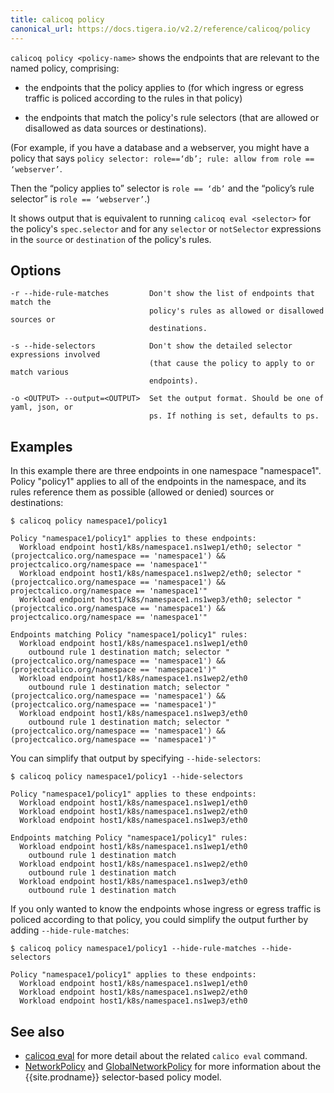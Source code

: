 ```yaml
---
title: calicoq policy
canonical_url: https://docs.tigera.io/v2.2/reference/calicoq/policy
---
```


`calicoq policy <policy-name>` shows the endpoints that are relevant to the
named policy, comprising:

- the endpoints that the policy applies to (for which ingress or egress traffic
  is policed according to the rules in that policy)

- the endpoints that match the policy's rule selectors (that are allowed or
  disallowed as data sources or destinations).

(For example, if you have a database and a webserver, you might have a policy
that says `policy selector: role==‘db’; rule: allow from role == ‘webserver’`.

Then the “policy applies to” selector is `role == ‘db’` and the “policy’s rule
selector” is `role == ‘webserver’`.)

It shows output that is equivalent to running `calicoq eval <selector>` for the
policy's `spec.selector` and for any `selector` or `notSelector` expressions in
the `source` or `destination` of the policy's rules.

## Options

```
-r --hide-rule-matches         Don't show the list of endpoints that match the
                               policy's rules as allowed or disallowed sources or
                               destinations.

-s --hide-selectors            Don't show the detailed selector expressions involved
                               (that cause the policy to apply to or match various
                               endpoints).

-o <OUTPUT> --output=<OUTPUT>  Set the output format. Should be one of yaml, json, or
                               ps. If nothing is set, defaults to ps.
```

## Examples

In this example there are three endpoints in one namespace "namespace1".  Policy "policy1"
applies to all of the endpoints in the namespace, and its rules reference
them as possible (allowed or denied) sources or destinations:
```
$ calicoq policy namespace1/policy1

Policy "namespace1/policy1" applies to these endpoints:
  Workload endpoint host1/k8s/namespace1.ns1wep1/eth0; selector "(projectcalico.org/namespace == 'namespace1') && projectcalico.org/namespace == 'namespace1'"
  Workload endpoint host1/k8s/namespace1.ns1wep2/eth0; selector "(projectcalico.org/namespace == 'namespace1') && projectcalico.org/namespace == 'namespace1'"
  Workload endpoint host1/k8s/namespace1.ns1wep3/eth0; selector "(projectcalico.org/namespace == 'namespace1') && projectcalico.org/namespace == 'namespace1'"

Endpoints matching Policy "namespace1/policy1" rules:
  Workload endpoint host1/k8s/namespace1.ns1wep1/eth0
    outbound rule 1 destination match; selector "(projectcalico.org/namespace == 'namespace1') && (projectcalico.org/namespace == 'namespace1')"
  Workload endpoint host1/k8s/namespace1.ns1wep2/eth0
    outbound rule 1 destination match; selector "(projectcalico.org/namespace == 'namespace1') && (projectcalico.org/namespace == 'namespace1')"
  Workload endpoint host1/k8s/namespace1.ns1wep3/eth0
    outbound rule 1 destination match; selector "(projectcalico.org/namespace == 'namespace1') && (projectcalico.org/namespace == 'namespace1')"
```

You can simplify that output by specifying `--hide-selectors`:
```
$ calicoq policy namespace1/policy1 --hide-selectors

Policy "namespace1/policy1" applies to these endpoints:
  Workload endpoint host1/k8s/namespace1.ns1wep1/eth0
  Workload endpoint host1/k8s/namespace1.ns1wep2/eth0
  Workload endpoint host1/k8s/namespace1.ns1wep3/eth0

Endpoints matching Policy "namespace1/policy1" rules:
  Workload endpoint host1/k8s/namespace1.ns1wep1/eth0
    outbound rule 1 destination match
  Workload endpoint host1/k8s/namespace1.ns1wep2/eth0
    outbound rule 1 destination match
  Workload endpoint host1/k8s/namespace1.ns1wep3/eth0
    outbound rule 1 destination match
```

If you only wanted to know the endpoints whose ingress or egress traffic is
policed according to that policy, you could simplify the output further by
adding `--hide-rule-matches`:
```
$ calicoq policy namespace1/policy1 --hide-rule-matches --hide-selectors

Policy "namespace1/policy1" applies to these endpoints:
  Workload endpoint host1/k8s/namespace1.ns1wep1/eth0
  Workload endpoint host1/k8s/namespace1.ns1wep2/eth0
  Workload endpoint host1/k8s/namespace1.ns1wep3/eth0
```

## See also

-  [calicoq eval]({{site.baseurl}}/{{page.version}}/reference/calicoq/eval) for
   more detail about the related `calico eval` command.
-  [NetworkPolicy]({{site.baseurl}}/{{page.version}}/reference/calicoctl/resources/networkpolicy) and
   [GlobalNetworkPolicy]({{site.baseurl}}/{{page.version}}/reference/calicoctl/resources/globalnetworkpolicy)
   for more information about the {{site.prodname}} selector-based policy model.
